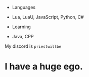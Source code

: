 - Languages
 - Lua, LuaU, JavaScript, Python, C#

- Learning
 -  Java, CPP

My discord is `priestwillbe`

# I have a huge ego.
